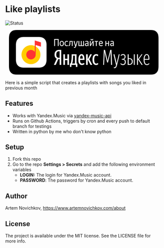 # Like playlists

![Status](https://github.com/artemnovichkov/like-playlists/workflows/Make%20playlist/badge.svg)

<p align="center">
  <a href="https://music.yandex.com/users/art3mnovichkov/playlists/1067">
      <img src=".github/logo.png" width="480" max-width="90%" />
  </a>
</p>

Here is a simple script that creates a playlists with songs you liked in previous month

## Features
- Works with Yandex.Music via [yandex-music-api](https://github.com/MarshalX/yandex-music-api)
- Runs on Github Actions, triggers by cron and every push to default branch for testings
- Written in python by me who don't know python 

## Setup
1. Fork this repo
2. Go to the repo **Settings > Secrets** and add the following environment variables
   - **LOGIN:** The login for Yandex.Music account.
   - **PASSWORD**: The password for Yandex.Music account.


## Author

Artem Novichkov, https://www.artemnovichkov.com/about

## License

The project is available under the MIT license. See the LICENSE file for more info.
